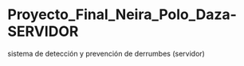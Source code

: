 # Proyecto_Final_Neira_Polo_Daza-SERVIDOR
sistema de detección y prevención de derrumbes (servidor)
